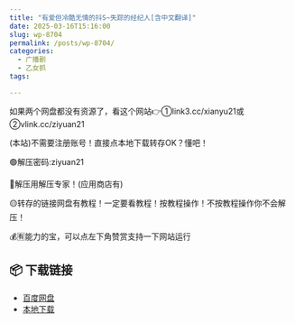 ```yaml
---
title: "有爱但冷酷无情的抖S~失踪的经纪人[含中文翻译]"
date: 2025-03-16T15:16:00
slug: wp-8704
permalink: /posts/wp-8704/
categories:
  - 广播剧
  - 乙女抓
tags:

---
```


如果两个网盘都没有资源了，看这个网站👉①link3.cc/xianyu21或②vlink.cc/ziyuan21

(本站)不需要注册账号！直接点本地下载转存OK？懂吧！

🟢解压密码:ziyuan21

🔵解压用解压专家！(应用商店有)

🟡转存的链接网盘有教程！一定要看教程！按教程操作！不按教程操作你不会解压！

💰🈶能力的宝，可以点左下角赞赏支持一下网站运行

## 📦 下载链接
- [百度网盘](https://blziyuan21.com/pay-download/8704?key=dc577de8a8&down_id=0)
- [本地下载](https://blziyuan21.com/pay-download/8704?key=dc577de8a8&down_id=1)

